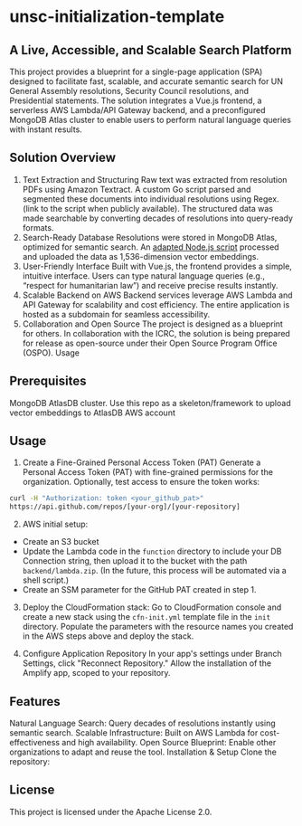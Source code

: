 # unsc-initialization-template

## A Live, Accessible, and Scalable Search Platform
This project provides a blueprint for a single-page application (SPA) designed to facilitate fast, scalable, and accurate semantic search for UN General Assembly resolutions, Security Council resolutions, and Presidential statements. The solution integrates a Vue.js frontend, a serverless AWS Lambda/API Gateway backend, and a preconfigured MongoDB Atlas cluster to enable users to perform natural language queries with instant results.

## Solution Overview
1. Text Extraction and Structuring
Raw text was extracted from resolution PDFs using Amazon Textract.
A custom Go script parsed and segmented these documents into individual resolutions using Regex. (link to the script when publicly available).
The structured data was made searchable by converting decades of resolutions into query-ready formats.
2. Search-Ready Database
Resolutions were stored in MongoDB Atlas, optimized for semantic search.
An [adapted Node.js script](https://www.mongodb.com/docs/atlas/atlas-vector-search/create-embeddings/) processed and uploaded the data as 1,536-dimension vector embeddings.
3. User-Friendly Interface
Built with Vue.js, the frontend provides a simple, intuitive interface.
Users can type natural language queries (e.g., “respect for humanitarian law”) and receive precise results instantly.
4. Scalable Backend on AWS
Backend services leverage AWS Lambda and API Gateway for scalability and cost efficiency.
The entire application is hosted as a subdomain for seamless accessibility.
5. Collaboration and Open Source
The project is designed as a blueprint for others.
In collaboration with the ICRC, the solution is being prepared for release as open-source under their Open Source Program Office (OSPO).
Usage

## Prerequisites

MongoDB AtlasDB cluster.
Use this repo as a skeleton/framework to upload vector embeddings to AtlasDB
AWS account

## Usage 

1. Create a Fine-Grained Personal Access Token (PAT)
Generate a Personal Access Token (PAT) with fine-grained permissions for the organization.
Optionally, test access to ensure the token works:

```bash
curl -H "Authorization: token <your_github_pat>"
https://api.github.com/repos/[your-org]/[your-repository]
```

2. AWS initial setup:
- Create an S3 bucket
- Update the Lambda code in the `function` directory to include your DB Connection string, then upload it to the bucket with the path `backend/lambda.zip`. (In the future, this process will be automated via a shell script.)
- Create an SSM parameter for the GitHub PAT created in step 1.

3. Deploy the CloudFormation stack:
Go to CloudFormation console and create a new stack using the `cfn-init.yml` template file in the `init` directory. Populate the parameters with the resource names you created in the AWS steps above and deploy the stack.

3. Configure Application Repository
In your app's settings under Branch Settings, click "Reconnect Repository."
Allow the installation of the Amplify app, scoped to your repository.



## Features
Natural Language Search: Query decades of resolutions instantly using semantic search.
Scalable Infrastructure: Built on AWS Lambda for cost-effectiveness and high availability.
Open Source Blueprint: Enable other organizations to adapt and reuse the tool.
Installation & Setup
Clone the repository:

## License
This project is licensed under the Apache License 2.0.